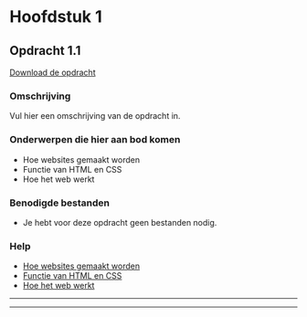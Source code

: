 # Hoofdstuk 1

## Opdracht 1.1
[Download de opdracht](https://elo.kw1c.nl/CMS/Studie/811%20ICT-Academie/811%20VakkenInhoud/%5BB.14%20HTM%5D%20HTMLCSS/Productie/02.%20Opdrachten/Hoofdstuk%201/Opdracht%201.1.pdf)

### Omschrijving
Vul hier een omschrijving van de opdracht in.

### Onderwerpen die hier aan bod komen
* Hoe websites gemaakt worden 
* Functie van HTML en CSS 
* Hoe het web werkt

### Benodigde bestanden
* Je hebt voor deze opdracht geen bestanden nodig.

### Help
* [Hoe websites gemaakt worden](http://www.yahoo.com)
* [Functie van HTML en CSS](http://www.startpagina.nl)
* [Hoe het web werkt](http://www.startpagina.nl)

---


---